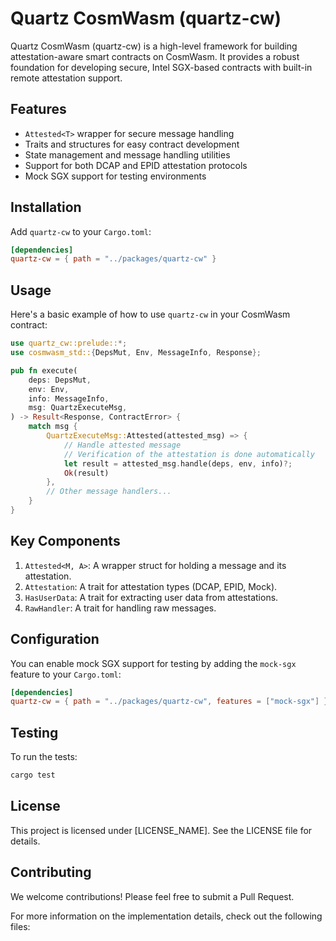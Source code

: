 
# Quartz CosmWasm (quartz-cw)

Quartz CosmWasm (quartz-cw) is a high-level framework for building attestation-aware smart contracts on CosmWasm. It provides a robust foundation for developing secure, Intel SGX-based contracts with built-in remote attestation support.

## Features

- `Attested<T>` wrapper for secure message handling
- Traits and structures for easy contract development
- State management and message handling utilities
- Support for both DCAP and EPID attestation protocols
- Mock SGX support for testing environments

## Installation

Add `quartz-cw` to your `Cargo.toml`:

```toml
[dependencies]
quartz-cw = { path = "../packages/quartz-cw" }
```

## Usage

Here's a basic example of how to use `quartz-cw` in your CosmWasm contract:

```rust
use quartz_cw::prelude::*;
use cosmwasm_std::{DepsMut, Env, MessageInfo, Response};

pub fn execute(
    deps: DepsMut,
    env: Env,
    info: MessageInfo,
    msg: QuartzExecuteMsg,
) -> Result<Response, ContractError> {
    match msg {
        QuartzExecuteMsg::Attested(attested_msg) => {
            // Handle attested message
            // Verification of the attestation is done automatically
            let result = attested_msg.handle(deps, env, info)?;
            Ok(result)
        },
        // Other message handlers...
    }
}
```

## Key Components

1. `Attested<M, A>`: A wrapper struct for holding a message and its attestation.
2. `Attestation`: A trait for attestation types (DCAP, EPID, Mock).
3. `HasUserData`: A trait for extracting user data from attestations.
4. `RawHandler`: A trait for handling raw messages.

## Configuration

You can enable mock SGX support for testing by adding the `mock-sgx` feature to your `Cargo.toml`:

```toml
[dependencies]
quartz-cw = { path = "../packages/quartz-cw", features = ["mock-sgx"] }
```

## Testing

To run the tests:

```sh
cargo test
```

## License

This project is licensed under [LICENSE_NAME]. See the LICENSE file for details.

## Contributing

We welcome contributions! Please feel free to submit a Pull Request.

For more information on the implementation details, check out the following files:

